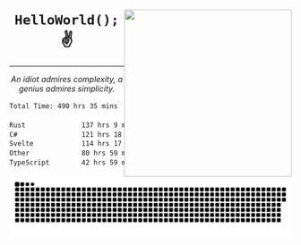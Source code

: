 <div text-align="center">
    <img src="https://i.imgur.com/h1q15Kt.gife" align="right" width="299" height="299">
    <h1 align="center"><code>HelloWorld();</code> ✌️</h1>
    <hr>
    <p align="center"><i>An idiot admires complexity, a genius admires simplicity.</i></p>
</div>

<!--START_SECTION:waka-->

```txt
Total Time: 490 hrs 35 mins

Rust              137 hrs 9 mins  ██████░░░░░░░░░░░░░░░░░░░   24.00 %
C#                121 hrs 18 mins █████▒░░░░░░░░░░░░░░░░░░░   21.22 %
Svelte            114 hrs 17 mins █████░░░░░░░░░░░░░░░░░░░░   20.00 %
Other             80 hrs 59 mins  ███▓░░░░░░░░░░░░░░░░░░░░░   14.17 %
TypeScript        42 hrs 59 mins  ██░░░░░░░░░░░░░░░░░░░░░░░   07.52 %
```

<!--END_SECTION:waka-->

<picture>
  <source media="(prefers-color-scheme: dark)" srcset="https://raw.githubusercontent.com/Somfic/Somfic/main/github-contribution-grid-snake-dark.svg">
  <source media="(prefers-color-scheme: light)" srcset="https://raw.githubusercontent.com/Somfic/Somfic/main/github-contribution-grid-snake.svg">
  <img alt="github contribution grid snake animation" src="https://raw.githubusercontent.com/Somfic/Somfic/main/github-contribution-grid-snake.svg">
</picture>
